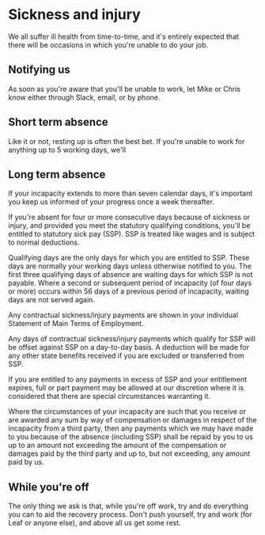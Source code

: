 # Sickness and injury

We all suffer ill health from time-to-time, and it's entirely expected that there will be occasions in which you're unable to do your job.

## Notifying us
As soon as you're aware that you'll be unable to work, let Mike or Chris know either through Slack, email, or by phone.

## Short term absence
Like it or not, resting up is often the best bet. If you're unable to work for anything up to 5 working days, we'll

## Long term absence
If your incapacity extends to more than seven calendar days, it's important you keep us informed of your progress once a week thereafter.

If you're absent for four or more consecutive days because of sickness or injury, and provided you meet the statutory qualifying conditions, you'll be entitled to statutory sick pay (SSP). SSP is treated like wages and is subject to normal deductions.

Qualifying days are the only days for which you are entitled to SSP. These days are normally your working days unless otherwise notified to you. The first three qualifying days of absence are waiting days for which SSP is not payable. Where a second or subsequent period of incapacity (of four days or more) occurs within 56 days of a previous period of incapacity, waiting days are not served again.

Any contractual sickness/injury payments are shown in your individual Statement of Main Terms of Employment.

Any days of contractual sickness/injury payments which qualify for SSP will be offset against SSP on a day-to-day basis. A deduction will be made for any other state benefits received if you are excluded or transferred from SSP.

If you are entitled to any payments in excess of SSP and your entitlement expires, full or part payment may be allowed at our discretion where it is considered that there are special circumstances warranting it.

Where the circumstances of your incapacity are such that you receive or are awarded any sum by way of compensation or damages in respect of the incapacity from a third party, then any payments which we may have made to you because of the absence (including SSP) shall be repaid by you to us up to an amount not exceeding the amount of the compensation or damages paid by the third party and up to, but not exceeding, any amount paid by us.

## While you're off
The only thing we ask is that, while you're off work, try and do everything you can to aid the recovery process. Don't push yourself, try and work (for Leaf or anyone else), and above all us get some rest.   

